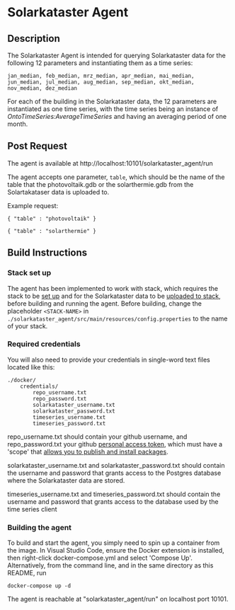 # Solarkataster Agent

## Description

The Solarkataster Agent is intended for querying Solarkataster data for the following 12 parameters and instantiating them as a time series:
```
jan_median, feb_median, mrz_median, apr_median, mai_median, jun_median, jul_median, aug_median, sep_median, okt_median, nov_median, dez_median
```
For each of the building in the Solarkataster data, the 12 parameters are instantiated as one time series, with the time series being an instance of *OntoTimeSeries:AverageTimeSeries* and having an averaging period of one month.

## Post Request

The agent is available at http://localhost:10101/solarkataster_agent/run

The agent accepts one parameter, `table`, which should be the name of the table that the photovoltaik.gdb or the solarthermie.gdb from the Solartakataser data is uploaded to. 

Example request:
```
{ "table" : "photovoltaik" }
```
```
{ "table" : "solarthermie" }
```

## Build Instructions

### Stack set up
The agent has been implemented to work with stack, which requires the stack to be [set up](https://github.com/cambridge-cares/TheWorldAvatar/tree/main/Deploy/stacks/dynamic/stack-manager) and for the Solarkataster data to be [uploaded to stack](https://github.com/cambridge-cares/TheWorldAvatar/tree/main/Deploy/stacks/dynamic/stack-data-uploader), before building and running the agent.
Before building, change the placeholder `<STACK-NAME>` in `./solarkataster_agent/src/main/resources/config.properties` to the name of your stack.

### Required credentials
You will also need to provide your credentials in single-word text files located like this:
```
./docker/
    credentials/
        repo_username.txt
        repo_password.txt
        solarkataster_username.txt
        solarkataster_password.txt
        timeseries_username.txt
        timeseries_password.txt
```

repo_username.txt should contain your github username, and repo_password.txt your github [personal access token](https://docs.github.com/en/github/authenticating-to-github/creating-a-personal-access-token), which must have a 'scope' that [allows you to publish and install packages](https://docs.github.com/en/packages/working-with-a-github-packages-registry/working-with-the-apache-maven-registry#authenticating-to-github-packages).

solarkataster_username.txt and solarkataster_password.txt should contain the username and password that grants access to the Postgres database where the Solarkataster data are stored.

timeseries_username.txt and timeseries_password.txt should contain the username and password that grants access to the database used by the time series client

### Building the agent
To build and start the agent, you simply need to spin up a container from the image.
In Visual Studio Code, ensure the Docker extension is installed, then right-click docker-compose.yml and select 'Compose Up'.
Alternatively, from the command line, and in the same directory as this README, run

```
docker-compose up -d
```

The agent is reachable at "solarkataster_agent/run" on localhost port 10101.
